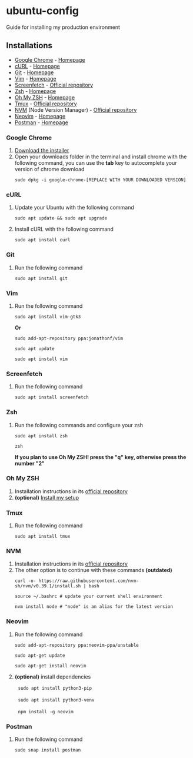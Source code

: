 # ubuntu-config
Guide for installing my production environment

## Installations

- [Google Chrome](#google-chrome) - [Homepage](https://www.google.com/chrome/)
- [cURL](#curl) - [Homepage](https://curl.se/)
- [Git](#git) - [Homepage](https://git-scm.com/)
- [Vim](#vim) - [Homepage](https://www.vim.org/)
- [Screenfetch](#screenfetch) - [Official repository](https://github.com/KittyKatt/screenFetch)
- [Zsh](#zsh) - [Homepage](https://www.zsh.org/)
- [Oh My ZSH](#oh-my-zsh) - [Homepage](https://ohmyz.sh/)
- [Tmux](#tmux) - [Official repository](https://github.com/tmux/tmux)
- [NVM](#nvm) (Node Version Manager) - [Official repository](https://github.com/nvm-sh/nvm)
- [Neovim](#neovim) - [Homepage](https://neovim.io/)
- [Postman](#postman) - [Homepage](https://www.postman.com/)

### Google Chrome
1. [Download the installer](https://www.google.com/chrome/)
2. Open your downloads folder in the terminal and install chrome with the following command, you can use the <b>tab</b> key to autocomplete your version of chrome download
    <pre><code>sudo dpkg -i google-chrome-[REPLACE WITH YOUR DOWNLOADED VERSION]</code></pre>

### cURL
1. Update your Ubuntu with the following command
    <pre><code>sudo apt update && sudo apt upgrade</code></pre>
2. Install cURL with the following command
    <pre><code>sudo apt install curl</code></pre>

### Git
1. Run the following command
    <pre><code>sudo apt install git</code></pre>

### Vim
1. Run the following command
    <pre><code>sudo apt install vim-gtk3</code></pre>
    **Or**
    <pre><code>sudo add-apt-repository ppa:jonathonf/vim</code></pre>
    <pre><code>sudo apt update</code></pre>
    <pre><code>sudo apt install vim</code></pre>

### Screenfetch
1. Run the following command
    <pre><code>sudo apt install screenfetch</code></pre>

### Zsh
1. Run the following commands and configure your zsh
    <pre><code>sudo apt install zsh</code></pre>
    <pre><code>zsh</code></pre>
    <b>If you plan to use Oh My ZSH! press the "q" key, otherwise press the number "2"</b>

### Oh My ZSH
1. Installation instructions in its [official repository](https://github.com/ohmyzsh/ohmyzsh#basic-installation)
2. <b>(optional)</b> [Install my setup](https://github.com/enzoarguello512/oh-my-zsh-config)

### Tmux
1. Run the following command
    <pre><code>sudo apt install tmux</code></pre>
    
### NVM
1. Installation instructions in its [official repository](https://github.com/nvm-sh/nvm#installing-and-updating)
2. The other option is to continue with these commands <b>(outdated)</b>
    <pre><code>curl -o- https://raw.githubusercontent.com/nvm-sh/nvm/v0.39.1/install.sh | bash</code></pre>
    <pre><code>source ~/.bashrc # update your current shell environment</code></pre>
    <pre><code>nvm install node # "node" is an alias for the latest version</code></pre>

### Neovim
1. Run the following command
    <pre><code>sudo add-apt-repository ppa:neovim-ppa/unstable</code></pre>
    <pre><code>sudo apt-get update</code></pre>
    <pre><code>sudo apt-get install neovim</code></pre>
2. <b>(optional)</b> install dependencies
    <pre>
    <code>sudo apt install python3-pip</code>
    
    <code>sudo apt install python3-venv</code>
    
    <code>npm install -g neovim</code></pre>

### Postman
1. Run the following command
    <pre><code>sudo snap install postman</code></pre>

